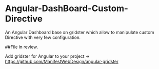 # Angular-DashBoard-Custom-Directive
An Angular Dashboard base on gridster which allow to manipulate custom Directive with very few configuration.

##File in review.

Add gridster for Angular to your project -> https://github.com/ManifestWebDesign/angular-gridster

